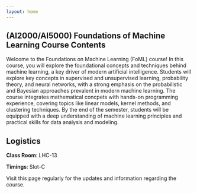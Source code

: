```yaml
---
layout: home
---
```

## (AI2000/AI5000) Foundations of Machine Learning Course Contents

Welcome to the Foundations on Machine Learning (FoML) course! In this course, you will explore the foundational concepts and techniques behind machine learning, a key driver of modern artificial intelligence. Students will explore key concepts in supervised and unsupervised learning, probability theory, and neural networks, with a strong emphasis on the probabilistic and Bayesian approaches prevalent in modern machine learning. The course integrates mathematical concpets with hands-on programming experience, covering topics like linear models, kernel methods, and clustering techniques. By the end of the semester, students will be equipped with a deep understanding of machine learning principles and practical skills for data analysis and modeling.

## Logistics

**Class Room**: LHC-13

**Timings**: Slot-C

Visit this page regularly for the updates and information regarding the course.<br>
